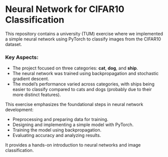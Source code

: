 # Neural Network for CIFAR10 Classification

This repository contains a university (TUM) exercise where we implemented a simple neural network using PyTorch to classify images from the CIFAR10 dataset.

### Key Aspects:
- The project focused on three categories: **cat**, **dog**, and **ship**.
- The neural network was trained using backpropagation and stochastic gradient descent.
- The model’s performance varied across categories, with ships being easier to classify compared to cats and dogs (probably due to their more distinct features).

This exercise emphasizes the foundational steps in neural network development:
- Preprocessing and preparing data for training.
- Designing and implementing a simple model with PyTorch.
- Training the model using backpropagation.
- Evaluating accuracy and analyzing results.

It provides a hands-on introduction to neural networks and image classification.
